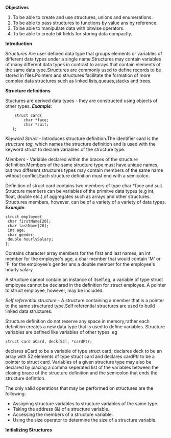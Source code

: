 **Objectives**

1. To be able to create and use structures, unions and enumerations.
2. To be able to pass structures to functions by value ans by reference.
3. To be able to manipulate data with bitwise operators.
4. To be able to create bit fields for storing data compactly.

**Introduction**

*Structures* Are user defined data type that groups elements or variables of different data types under a single name.Structures may contain variables of many different data types in contrast to arrays that contain elements of the same data type.Structures are commonly used to define records to be stored in files.Pointers and structures facilitate the formation of more complex data structures such as linked lists,queues,stacks and trees.

**Structure definitions**

Stuctures are derived data types - they are constructed using objects of other types. **_Example_**: 

```
    struct card{
        char *face;
        char *suit;
   };
   ```

   *Keyword Struct* - Introduces structure definition.The identifier card is the *structure tag*, which names the structure definition and is used with the keyword struct to declare variables of the structure type.
   
   *Members* - Variable declared within the braces of the structure definition.Members of the same structure type must have unique names, but two different structures types may contain members of the same name without conflict.Each structure definition must end with a semicolon.

   Definition of struct card contains two members of type char *face and suit. Structure members can be variables of the primitve data types (e.g int, float, double etc.),of aggregates such as arrays and other structures.
   Structures members, however, can be of a variety of a variety of data types. **_Example_**: 

   ```
   struct employee{
    char firstName[20];
    char lastName[20];
    int age;
    char gender;
    double hourlySalary;
   };
   ```
   Contains character array members for the first and last names, an int member for the employee's age, a char member that would contain 'M' or 'F' for the employee's gender ans a double member for the employee's hourly salary.

   A structure cannot contain an instance of itself.eg, a variable of type struct employee cannot be declared in the definition for struct employee. A pointer to struct employee, however, may be included.

   _Self referential structure_ - A structure containing a member that is a pointer to the same structured type.Self referential structures are used to build linked data structures.

   Structure definition do not reserve any space in memory,rather each definition creates a new data type that is used to define variables. Structure variables are defined like variables of other types. eg
   ```
   struct card aCard, deck[52], *cardPtr;
   ```
   declares aCard to be a variable of type struct card, declares deck to be an array with 52 elements of type struct card and declares cardPtr to be a pointer to struct card. Variables of a given structure type may also be declared by placing a comma seperated list of the variables between the closing brace of the structure definition and the semicolon that ends the structure defintion.

   The only valid operations that may be performed on structures are the following:
   + Assigning structure variables to structure variables of the same type.
   + Taking the address (&) of a structure variable.
   + Accessing the members of a structure variable.
   + Using the size operator to determine the size of a structure variable.

   **Initializing Structures**
